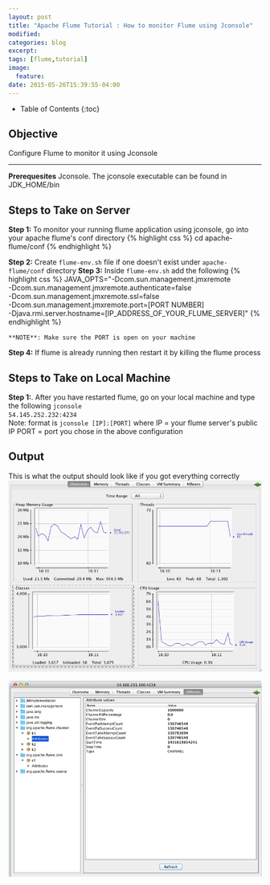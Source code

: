 ```yaml
---
layout: post
title: "Apache Flume Tutorial : How to monitor Flume using Jconsole"
modified:
categories: blog
excerpt:
tags: [flume,tutorial]
image:
  feature:
date: 2015-05-26T15:39:55-04:00
---
```

* Table of Contents
{:toc}

## Objective 
Configure Flume to monitor it using Jconsole 

--- 
 **Prerequesites** Jconsole. The jconsole executable can be found in JDK_HOME/bin

## Steps to Take on Server
 
**Step 1:** To monitor your running flume application using jconsole, go into your apache flume's conf directory
    {% highlight css %}
    cd apache-flume/conf
    {% endhighlight %}
 	
**Step 2:** Create <code>flume-env.sh</code> file if one doesn't exist under <code>apache-flume/conf</code> directory
**Step 3:** Inside <code>flume-env.sh</code> add the following
 	{% highlight css %}
	JAVA_OPTS="-Dcom.sun.management.jmxremote \
	-Dcom.sun.management.jmxremote.authenticate=false \
	-Dcom.sun.management.jmxremote.ssl=false \
	-Dcom.sun.management.jmxremote.port=[PORT NUMBER] \
	-Djava.rmi.server.hostname=[IP_ADDRESS_OF_YOUR_FLUME_SERVER]"
	{% endhighlight %}

 	**NOTE**: Make sure the PORT is open on your machine

**Step 4:** If flume is already running then restart it by killing the flume process

## Steps to Take on Local Machine
 
 
 **Step 1:**. After you have restarted flume, go on your local machine and type the following
     <code>jconsole 54.145.252.232:4234</code>  
     Note: format is <code>jconsole [IP]:[PORT]</code>
         where IP = your flume server's public IP
               PORT = port you chose in the above configuration

     
      
      
      
## Output
 This is what the output should look like if you got everything correctly
 ![](/images/this/flume/jconsole-1.png)
 
 ![](/images/this/flume/jconsole-2.png)

 
 
 
 
 
